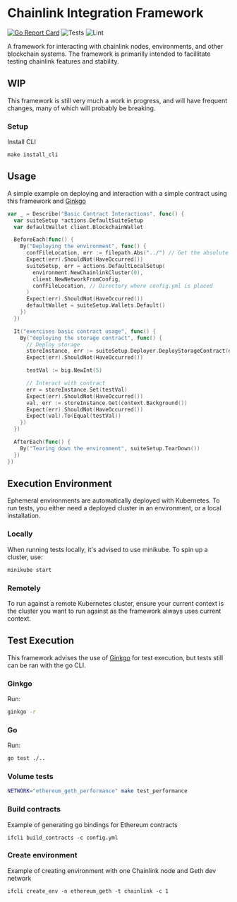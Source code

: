 # Chainlink Integration Framework

[![Go Report Card](https://goreportcard.com/badge/github.com/smartcontractkit/integrations-framework)](https://goreportcard.com/report/github.com/smartcontractkit/integrations-framework)
![Tests](https://github.com/smartcontractkit/integrations-framework/actions/workflows/test.yaml/badge.svg)
![Lint](https://github.com/smartcontractkit/integrations-framework/actions/workflows/lint.yaml/badge.svg)

A framework for interacting with chainlink nodes, environments, and other blockchain systems.
The framework is primarilly intended to facillitate testing chainlink features and stability.

## WIP

This framework is still very much a work in progress, and will have frequent changes, many of which will probably be
breaking.

### Setup
Install CLI
```
make install_cli
```

## Usage

A simple example on deploying and interaction with a simple contract using this framework and [Ginkgo](https://github.com/onsi/ginkgo)

```go
var _ = Describe("Basic Contract Interactions", func() {
  var suiteSetup *actions.DefaultSuiteSetup
  var defaultWallet client.BlockchainWallet

  BeforeEach(func() {
    By("Deploying the environment", func() {
      confFileLocation, err := filepath.Abs("../") // Get the absolute path of the test suite's root directory
      Expect(err).ShouldNot(HaveOccurred())
      suiteSetup, err = actions.DefaultLocalSetup(
        environment.NewChainlinkCluster(0),
        client.NewNetworkFromConfig,
        confFileLocation, // Directory where config.yml is placed
      )
      Expect(err).ShouldNot(HaveOccurred())
      defaultWallet = suiteSetup.Wallets.Default()
    })
  })

  It("exercises basic contract usage", func() {
    By("deploying the storage contract", func() {
      // Deploy storage
      storeInstance, err := suiteSetup.Deployer.DeployStorageContract(defaultWallet)
      Expect(err).ShouldNot(HaveOccurred())

      testVal := big.NewInt(5)

      // Interact with contract
      err = storeInstance.Set(testVal)
      Expect(err).ShouldNot(HaveOccurred())
      val, err := storeInstance.Get(context.Background())
      Expect(err).ShouldNot(HaveOccurred())
      Expect(val).To(Equal(testVal))
    })
  })

  AfterEach(func() {
    By("Tearing down the environment", suiteSetup.TearDown())
  })
})
```

## Execution Environment

Ephemeral environments are automatically deployed with Kubernetes. To run tests, you either need a deployed cluster
in an environment, or a local installation.

### Locally

When running tests locally, it's advised to use minikube. To spin up a cluster, use:

```sh
minikube start
```

### Remotely

To run against a remote Kubernetes cluster, ensure your current context is the cluster you want to run against as the
framework always uses current context.

## Test Execution

This framework advises the use of [Ginkgo](https://github.com/onsi/ginkgo) for test execution, but tests still can be
ran with the go CLI.

### Ginkgo

Run:

```sh
ginkgo -r
```

### Go

Run:

```sh
go test ./..
```

### Volume tests

```sh
NETWORK="ethereum_geth_performance" make test_performance
```

### Build contracts
Example of generating go bindings for Ethereum contracts
```
ifcli build_contracts -c config.yml
```

### Create environment
Example of creating environment with one Chainlink node and Geth dev network
```
ifcli create_env -n ethereum_geth -t chainlink -c 1
```
